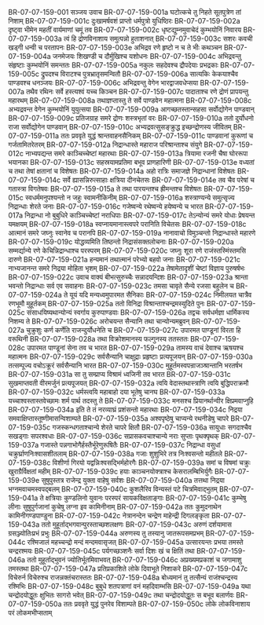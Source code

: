 BR-07-07-159-001  सञ्जय उवाच
BR-07-07-159-001a घटोत्कचे तु निहते सूतपुत्रेण तां निशाम्
BR-07-07-159-001c दुःखामर्षवशं प्राप्तो धर्मपुत्रो युधिष्ठिरः
BR-07-07-159-002a दृष्ट्वा भीमेन महतीं वार्यमाणां चमूं तव
BR-07-07-159-002c धृष्टद्युम्नमुवाचेदं कुम्भयोनिं निवारय
BR-07-07-159-003a त्वं हि द्रोणविनाशाय समुत्पन्नो हुताशनात्
BR-07-07-159-003c सशरः कवची खड्गी धन्वी च परतापनः
BR-07-07-159-003e अभिद्रव रणे हृष्टो न च ते भीः कथञ्चन
BR-07-07-159-004a जनमेजयः शिखण्डी च दौर्मुखिश्च यशोधनः
BR-07-07-159-004c अभिद्रवन्तु संहृष्टाः कुम्भयोनिं समन्ततः
BR-07-07-159-005a नकुलः सहदेवश्च द्रौपदेयाः प्रभद्रकाः
BR-07-07-159-005c द्रुपदश्च विराटश्च पुत्रभ्रातृसमन्वितौ
BR-07-07-159-006a सात्यकिः केकयाश्चैव पाण्डवश्च धनञ्जयः
BR-07-07-159-006c अभिद्रवन्तु वेगेन भारद्वाजवधेप्सया
BR-07-07-159-007a तथैव रथिनः सर्वे हस्त्यश्वं यच्च किञ्चन
BR-07-07-159-007c पादाताश्च रणे द्रोणं प्रापयन्तु महारथम्
BR-07-07-159-008a तथाज्ञप्तास्तु ते सर्वे पाण्डवेन महात्मना
BR-07-07-159-008c अभ्यद्रवन्त वेगेन कुम्भयोनिं युयुत्सया
BR-07-07-159-009a आगच्छतस्तान्सहसा सर्वोद्योगेन पाण्डवान्
BR-07-07-159-009c प्रतिजग्राह समरे द्रोणः शस्त्रभृतां वरः
BR-07-07-159-010a ततो दुर्योधनो राजा सर्वोद्योगेन पाण्डवान्
BR-07-07-159-010c अभ्यद्रवत्सुसङ्क्रुद्ध इच्छन्द्रोणस्य जीवितम्
BR-07-07-159-011a ततः प्रववृते युद्धं श्रान्तवाहनसैनिकम्
BR-07-07-159-011c पाण्डवानां कुरूणां च गर्जतामितरेतरम्
BR-07-07-159-012a निद्रान्धास्ते महाराज परिश्रान्ताश्च संयुगे
BR-07-07-159-012c नाभ्यपद्यन्त समरे काञ्चिच्चेष्टां महारथाः
BR-07-07-159-013a त्रियामा रजनी चैषा घोररूपा भयानका
BR-07-07-159-013c सहस्रयामप्रतिमा बभूव प्राणहारिणी
BR-07-07-159-013e वध्यतां च तथा तेषां क्षतानां च विशेषतः
BR-07-07-159-014a अहो रात्रिः समाजज्ञे निद्रान्धानां विशेषतः
BR-07-07-159-014c सर्वे ह्यासन्निरुत्साहाः क्षत्रिया दीनचेतसः
BR-07-07-159-014e तव चैव परेषां च गतास्त्रा विगतेषवः
BR-07-07-159-015a ते तथा पारयन्तश्च ह्रीमन्तश्च विशेषतः
BR-07-07-159-015c स्वधर्ममनुपश्यन्तो न जहुः स्वामनीकिनीम्
BR-07-07-159-016a शस्त्राण्यन्ये समुत्सृज्य निद्रान्धाः शेरते जनाः
BR-07-07-159-016c गजेष्वन्ये रथेष्वन्ये हयेष्वन्ये च भारत
BR-07-07-159-017a निद्रान्धा नो बुबुधिरे काञ्चिच्चेष्टां नराधिपाः
BR-07-07-159-017c तेऽन्योन्यं समरे योधाः प्रेषयन्त यमक्षयम्
BR-07-07-159-018a स्वप्नायमानास्त्वपरे परानिति विचेतसः
BR-07-07-159-018c आत्मानं समरे जघ्नुः स्वानेव च परानपि
BR-07-07-159-019a नानावाचो विमुञ्चन्तो निद्रान्धास्ते महारणे
BR-07-07-159-019c योद्धव्यमिति तिष्ठन्तो निद्रासंसक्तलोचनाः
BR-07-07-159-020a सम्मर्द्यान्ये रणे केचिन्निद्रान्धाश्च परस्परम्
BR-07-07-159-020c जघ्नुः शूरा रणे राजंस्तस्मिंस्तमसि दारुणे
BR-07-07-159-021a हन्यमानं तथात्मानं परेभ्यो बहवो जनाः
BR-07-07-159-021c नाभ्यजानन्त समरे निद्रया मोहिता भृशम्
BR-07-07-159-022a तेषामेतादृशीं चेष्टां विज्ञाय पुरुषर्षभः
BR-07-07-159-022c उवाच वाक्यं बीभत्सुरुच्चैः सन्नादयन्दिशः
BR-07-07-159-023a श्रान्ता भवन्तो निद्रान्धाः सर्व एव सवाहनाः
BR-07-07-159-023c तमसा चावृते सैन्ये रजसा बहुलेन च
BR-07-07-159-024a ते यूयं यदि मन्यध्वमुपारमत सैनिकाः
BR-07-07-159-024c निमीलयत चात्रैव रणभूमौ मुहूर्तकम्
BR-07-07-159-025a ततो विनिद्रा विश्रान्ताश्चन्द्रमस्युदिते पुनः
BR-07-07-159-025c संसाधयिष्यथान्योन्यं स्वर्गाय कुरुपाण्डवाः
BR-07-07-159-026a तद्वचः सर्वधर्मज्ञा धार्मिकस्य निशम्य ते
BR-07-07-159-026c अरोचयन्त सैन्यानि तथा चान्योन्यमब्रुवन्
BR-07-07-159-027a चुक्रुशुः कर्ण कर्णेति राजन्दुर्योधनेति च
BR-07-07-159-027c उपारमत पाण्डूनां विरता हि वरूथिनी
BR-07-07-159-028a तथा विक्रोशमानस्य फल्गुनस्य ततस्ततः
BR-07-07-159-028c उपारमत पाण्डूनां सेना तव च भारत
BR-07-07-159-029a तामस्य वाचं देवाश्च ऋषयश्च महात्मनः
BR-07-07-159-029c सर्वसैन्यानि चाक्षुद्राः प्रहृष्टाः प्रत्यपूजयन्
BR-07-07-159-030a तत्सम्पूज्य वचोऽक्रूरं सर्वसैन्यानि भारत
BR-07-07-159-030c मुहूर्तमस्वपन्राजञ्श्रान्तानि भरतर्षभ
BR-07-07-159-031a सा तु सम्प्राप्य विश्रामं ध्वजिनी तव भारत
BR-07-07-159-031c सुखमाप्तवती वीरमर्जुनं प्रत्यपूजयत्
BR-07-07-159-032a त्वयि वेदास्तथास्त्राणि त्वयि बुद्धिपराक्रमौ
BR-07-07-159-032c धर्मस्त्वयि महाबाहो दया भूतेषु चानघ
BR-07-07-159-033a यच्चाश्वस्तास्तवेच्छामः शर्म पार्थ तदस्तु ते
BR-07-07-159-033c मनसश्च प्रियानर्थान्वीर क्षिप्रमवाप्नुहि
BR-07-07-159-034a इति ते तं नरव्याघ्रं प्रशंसन्तो महारथाः
BR-07-07-159-034c निद्रया समवाक्षिप्तास्तूष्णीमासन्विशाम्पते
BR-07-07-159-035a अश्वपृष्ठेषु चाप्यन्ये रथनीडेषु चापरे
BR-07-07-159-035c गजस्कन्धगताश्चान्ये शेरते चापरे क्षितौ
BR-07-07-159-036a सायुधाः सगदाश्चैव सखड्गाः सपरश्वधाः
BR-07-07-159-036c सप्रासकवचाश्चान्ये नराः सुप्ताः पृथक्पृथक्
BR-07-07-159-037a गजास्ते पन्नगाभोगैर्हस्तैर्भूरेणुरूषितैः
BR-07-07-159-037c निद्रान्धा वसुधां चक्रुर्घ्राणनिःश्वासशीतलाम्
BR-07-07-159-038a गजाः शुशुभिरे तत्र निःश्वसन्तो महीतले
BR-07-07-159-038c विशीर्णा गिरयो यद्वन्निःश्वसद्भिर्महोरगैः
BR-07-07-159-039a समां च विषमां चक्रुः खुराग्रैर्विक्षतां महीम्
BR-07-07-159-039c हयाः काञ्चनयोक्त्राश्च केसरालम्बिभिर्युगैः
BR-07-07-159-039e सुषुपुस्तत्र राजेन्द्र युक्ता वाहेषु सर्वशः
BR-07-07-159-040a तत्तथा निद्रया भग्नमवाचमस्वपद्बलम्
BR-07-07-159-040c कुशलैरिव विन्यस्तं पटे चित्रमिवाद्भुतम्
BR-07-07-159-041a ते क्षत्रियाः कुण्डलिनो युवानः परस्परं सायकविक्षताङ्गाः
BR-07-07-159-041c कुम्भेषु लीनाः सुषुपुर्गजानां कुचेषु लग्ना इव कामिनीनाम्
BR-07-07-159-042a ततः कुमुदनाथेन कामिनीगण्डपाण्डुना
BR-07-07-159-042c नेत्रानन्देन चन्द्रेण माहेन्द्री दिगलङ्कृता
BR-07-07-159-043a ततो मुहूर्ताद्भगवान्पुरस्ताच्छशलक्षणः
BR-07-07-159-043c अरुणं दर्शयामास ग्रसञ्ज्योतिःप्रभं प्रभुः
BR-07-07-159-044a अरुणस्य तु तस्यानु जातरूपसमप्रभम्
BR-07-07-159-044c रश्मिजालं महच्चन्द्रो मन्दं मन्दमवासृजत्
BR-07-07-159-045a उत्सारयन्तः प्रभया तमस्ते चन्द्ररश्मयः
BR-07-07-159-045c पर्यगच्छञ्शनैः सर्वा दिशः खं च क्षितिं तथा
BR-07-07-159-046a ततो मुहूर्ताद्भुवनं ज्योतिर्भूतमिवाभवत्
BR-07-07-159-046c अप्रख्यमप्रकाशं च जगामाशु तमस्तथा
BR-07-07-159-047a प्रतिप्रकाशिते लोके दिवाभूते निशाकरे
BR-07-07-159-047c विचेरुर्न विचेरुश्च राजन्नक्तंचरास्ततः
BR-07-07-159-048a बोध्यमानं तु तत्सैन्यं राजंश्चन्द्रस्य रश्मिभिः
BR-07-07-159-048c बुबुधे शतपत्राणां वनं महदिवाम्भसि
BR-07-07-159-049a यथा चन्द्रोदयोद्धूतः क्षुभितः सागरो भवेत्
BR-07-07-159-049c तथा चन्द्रोदयोद्धूतः स बभूव बलार्णवः
BR-07-07-159-050a ततः प्रववृते युद्धं पुनरेव विशाम्पते
BR-07-07-159-050c लोके लोकविनाशाय परं लोकमभीप्सताम्

